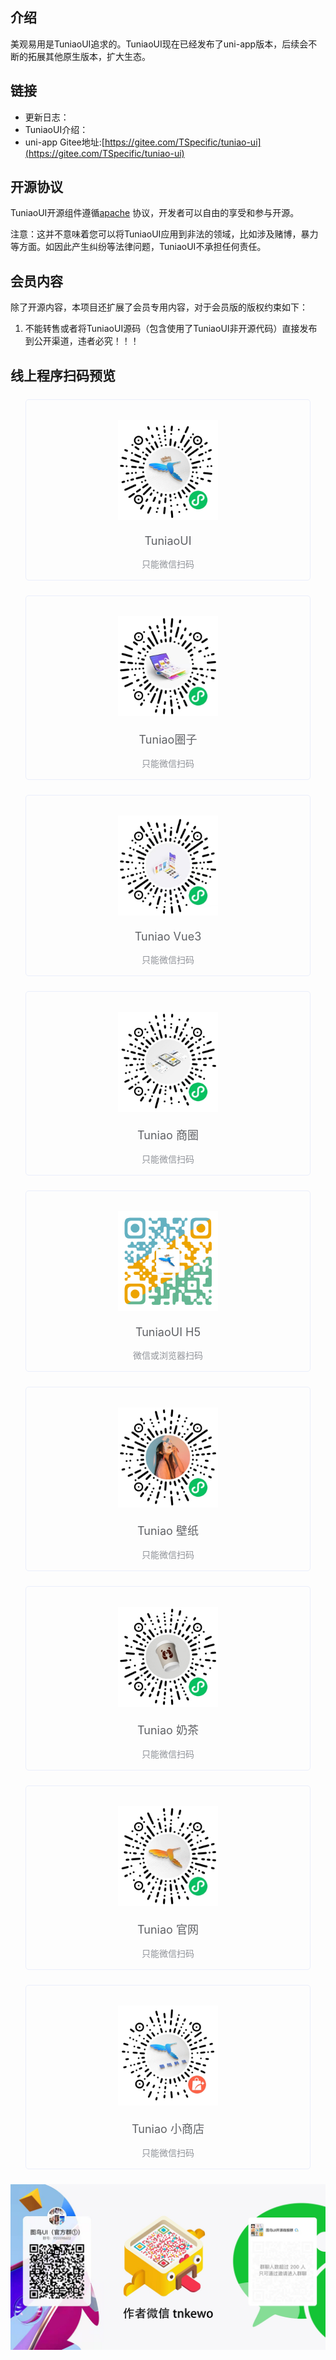 ## 介绍

<demo-model url="/"></demo-model>
美观易用是TuniaoUI追求的。TuniaoUI现在已经发布了uni-app版本，后续会不断的拓展其他原生版本，扩大生态。

## 链接

- 更新日志：
- TuniaoUI介绍：
- uni-app Gitee地址:[https://gitee.com/TSpecific/tuniao-ui](https://gitee.com/TSpecific/tuniao-ui)

## 开源协议

TuniaoUI开源组件遵循[apache](https://baike.baidu.com/item/apache/6848636?fromModule=search-result_lemma)
协议，开发者可以自由的享受和参与开源。

注意：这并不意味着您可以将TuniaoUI应用到非法的领域，比如涉及赌博，暴力等方面。如因此产生纠纷等法律问题，TuniaoUI不承担任何责任。

## 会员内容

除了开源内容，本项目还扩展了会员专用内容，对于会员版的版权约束如下：

1. 不能转售或者将TuniaoUI源码（包含使用了TuniaoUI非开源代码）直接发布到公开渠道，违者必究！！！

## 线上程序扫码预览

<div class="demo-wrap row">
	<div class="col-md-3 col-sm-6 col-xs-12">
		<div class="demo-item">
			<img src="../.vitepress/public/common/weixin_qrcode.jpg" />
			<div class="platform-name">
				TuniaoUI
				<p class="platform-tips">只能微信扫码</p>
			</div>
		</div>
	</div>
    <div class="col-md-3 col-sm-6 col-xs-12">
		<div class="demo-item">
			<img src="../.vitepress/public/common/xcx2.jpg" />
			<div class="platform-name">
				Tuniao圈子
				<p class="platform-tips">只能微信扫码</p>
			</div>
		</div>
	</div>
    <div class="col-md-3 col-sm-6 col-xs-12">
		<div class="demo-item">
			<img src="../.vitepress/public/common/xcx3.jpg" />
			<div class="platform-name">
				Tuniao Vue3
				<p class="platform-tips">只能微信扫码</p>
			</div>
		</div>
	</div>
<div class="col-md-3 col-sm-6 col-xs-12">
		<div class="demo-item">
			<img src="../.vitepress/public/common/xcx4.jpg" />
			<div class="platform-name">
				Tuniao 商圈
				<p class="platform-tips">只能微信扫码</p>
			</div>
		</div>
	</div>
	<div class="col-md-3 col-sm-6 col-xs-12">
		<div class="demo-item">
			<img src="../.vitepress/public/common/tuniao_h5.png" />
			<div class="platform-name">
				TuniaoUI H5
				<p class="platform-tips">微信或浏览器扫码</p>
			</div>
		</div>
	</div>
    <div class="col-md-3 col-sm-6 col-xs-12">
		<div class="demo-item">
			<img src="../.vitepress/public/common/xcx6.jpg" />
			<div class="platform-name">
				Tuniao 壁纸
				<p class="platform-tips">只能微信扫码</p>
			</div>
		</div>
	</div>
<div class="col-md-3 col-sm-6 col-xs-12">
		<div class="demo-item">
			<img src="../.vitepress/public/common/xcx7.jpg" />
			<div class="platform-name">
				Tuniao 奶茶
				<p class="platform-tips">只能微信扫码</p>
			</div>
		</div>
	</div>
<div class="col-md-3 col-sm-6 col-xs-12">
		<div class="demo-item">
			<img src="../.vitepress/public/common/xcx8.jpg" />
			<div class="platform-name">
				Tuniao 官网
				<p class="platform-tips">只能微信扫码</p>
			</div>
		</div>
	</div>
<div class="col-md-3 col-sm-6 col-xs-12">
		<div class="demo-item">
			<img src="../.vitepress/public/common/xcx9.jpg" />
			<div class="platform-name">
				Tuniao 小商店
				<p class="platform-tips">只能微信扫码</p>
			</div>
		</div>

</div>
</div>
<div class="col-md-24 col-sm-24 col-xs-24">
    <img src="../.vitepress/public/common/4-image.jpg" />
</div>

<style scoped>
	.demo-item {
		text-align: center;
		border: 1px solid #eaeefb;
		border-radius: 5px;
		-webkit-transition: bottom 0.4s;
		transition: bottom 0.4s;
		position: relative;
		bottom: 0;
		margin: 1.5rem;
		padding: 2rem 0;
	}

	.demo-item:hover {
	    bottom: 6px;
	    box-shadow: 0 6px 18px 0 rgba(232, 237, 250, .5);
	}
	
	.demo-item img {
		width: 160px;
		margin: auto;
	}
	
	.demo-item .platform-name {
		color: #606266;
		font-size: 18px;
		position: relative;
		margin: 20px 0;
	}
	
	.demo-item .platform-tips {
		text-align: center;
		position: absolute;
		font-size: 14px;
		bottom: -50px;
		left: auto;
		width: 100%;
		right: auto;
		color: #909399;
	}

</style>
